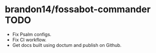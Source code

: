 # brandon14/fossabot-commander TODO

- Fix Psalm configs.
- Fix CI workflow.
- Get docs built using doctum and publish on Github.
